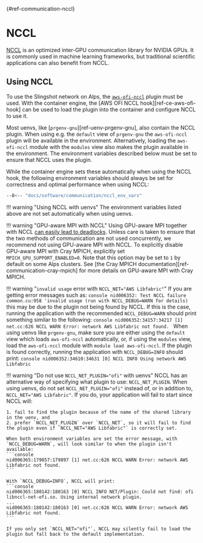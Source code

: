 [](){#ref-communication-nccl}
# NCCL

[NCCL](https://developer.nvidia.com/nccl) is an optimized inter-GPU communication library for NVIDIA GPUs.
It is commonly used in machine learning frameworks, but traditional scientific applications can also benefit from NCCL.

## Using NCCL

To use the Slingshot network on Alps, the [`aws-ofi-nccl`](https://github.com/aws/aws-ofi-nccl) plugin must be used.
With the container engine, the [AWS OFI NCCL hook][ref-ce-aws-ofi-hook] can be used to load the plugin into the container and configure NCCL to use it.

Most uenvs, like [`prgenv-gnu`][ref-uenv-prgenv-gnu], also contain the NCCL plugin.
When using e.g. the `default` view of `prgenv-gnu` the `aws-ofi-nccl` plugin will be available in the environment.
Alternatively, loading the `aws-ofi-nccl` module with the `modules` view also makes the plugin available in the environment.
The environment variables described below must be set to ensure that NCCL uses the plugin.

While the container engine sets these automatically when using the NCCL hook, the following environment variables should always be set for correctness and optimal performance when using NCCL:

```bash
--8<-- "docs/software/communication/nccl_env_vars"
```

!!! warning "Using NCCL with uenvs"
    The environment variables listed above are not set automatically when using uenvs.

!!! warning "GPU-aware MPI with NCCL"
    Using GPU-aware MPI together with NCCL [can easily lead to deadlocks](https://docs.nvidia.com/deeplearning/nccl/user-guide/docs/mpi.html#inter-gpu-communication-with-cuda-aware-mpi).
    Unless care is taken to ensure that the two methods of communication are not used concurrently, we recommend not using GPU-aware MPI with NCCL.
    To explicitly disable GPU-aware MPI with Cray MPICH, explicitly set `MPICH_GPU_SUPPORT_ENABLED=0`.
    Note that this option may be set to `1` by default on some Alps clusters.
    See [the Cray MPICH documentation][ref-communication-cray-mpich] for more details on GPU-aware MPI with Cray MPICH.

!!! warning "`invalid usage` error with `NCCL_NET="AWS Libfabric"`"
    If you are getting error messages such as:
    ```console
    nid006352: Test NCCL failure common.cu:958 'invalid usage (run with NCCL_DEBUG=WARN for details)
    ```
    this may be due to the plugin not being found by NCCL.
    If this is the case, running the application with the recommended `NCCL_DEBUG=WARN` should print something similar to the following:
    ```console
    nid006352:34157:34217 [1] net.cc:626 NCCL WARN Error: network AWS Libfabric not found.
    ```
    When using uenvs like `prgenv-gnu`, make sure you are either using the `default` view which loads `aws-ofi-nccl` automatically, or, if using the `modules` view, load the `aws-ofi-nccl` module with `module load aws-ofi-nccl`.
    If the plugin is found correctly, running the application with `NCCL_DEBUG=INFO` should print:
    ```console
    nid006352:34610:34631 [0] NCCL INFO Using network AWS Libfabric
    ```

!!! warning "Do not use `NCCL_NET_PLUGIN="ofi"` with uenvs"
    NCCL has an alternative way of specifying what plugin to use: `NCCL_NET_PLUGIN`.
    When using uenvs, do not set `NCCL_NET_PLUGIN="ofi"` instead of, or in addition to, `NCCL_NET="AWS Libfabric"`.
    If you do, your application will fail to start since NCCL will:

    1. fail to find the plugin because of the name of the shared library in the uenv, and
    2. prefer `NCCL_NET_PLUGIN` over `NCCL_NET`, so it will fail to find the plugin even if `NCCL_NET="AWS Libfabric"` is correctly set.
    
    When both environment variables are set the error message, with `NCCL_DEBUG=WARN`, will look similar to when the plugin isn't available:
    ```console
    nid006365:179857:179897 [1] net.cc:626 NCCL WARN Error: network AWS Libfabric not found.
    ```
    
    With `NCCL_DEBUG=INFO`, NCCL will print:
    ```console
    nid006365:180142:180163 [0] NCCL INFO NET/Plugin: Could not find: ofi libnccl-net-ofi.so. Using internal network plugin.
    ...
    nid006365:180142:180163 [0] net.cc:626 NCCL WARN Error: network AWS Libfabric not found.
    ```
    
    If you only set `NCCL_NET="ofi"`, NCCL may silently fail to load the plugin but fall back to the default implementation.
